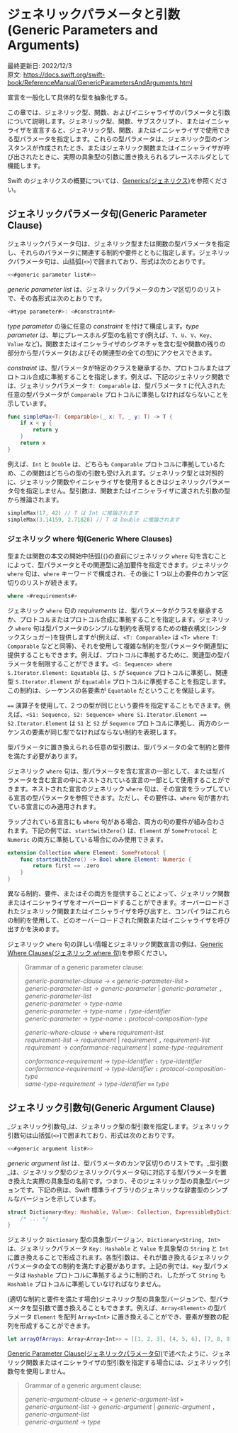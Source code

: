 # ジェネリックパラメータと引数\(Generic Parameters and Arguments\)

最終更新日: 2022/12/3  
原文: https://docs.swift.org/swift-book/ReferenceManual/GenericParametersAndArguments.html

宣言を一般化して具体的な型を抽象化する。

この章では、ジェネリック型、関数、およびイニシャライザのパラメータと引数について説明します。ジェネリック型、関数、サブスクリプト、またはイニシャライザを宣言すると、ジェネリック型、関数、またはイニシャライザで使用できる型パラメータを指定します。これらの型パラメータは、ジェネリック型のインスタンスが作成されたとき、またはジェネリック関数またはイニシャライザが呼び出されたときに、実際の具象型の引数に置き換えられるプレースホルダとして機能します。

Swift のジェネリクスの概要については、[Generics\(ジェネリクス\)](../language-guide/generics.md)を参照ください。

## ジェネリックパラメータ句\(Generic Parameter Clause\)

ジェネリックパラメータ句は、ジェネリック型または関数の型パラメータを指定し、それらのパラメータに関連する制約や要件とともに指定します。ジェネリックパラメータ句は、山括弧\(`<>`\)で囲まれており、形式は次のとおりです。

```swift
<<#generic parameter list#>>
```

_generic parameter list_ は、ジェネリックパラメータのカンマ区切りのリストで、その各形式は次のとおりです。

```swift
<#type parameter#>: <#constraint#>
```

_type parameter_ の後に任意の _constraint_ を付けて構成します。_type parameter_ は、単にプレースホルダ型の名前です\(例えば、`T`、`U`、`V`、`Key`、`Value` など\)。関数またはイニシャライザのシグネチャを含む型や関数の残りの部分から型パラメータ\(およびその関連型の全ての型\)にアクセスできます。

_constraint_ は、型パラメータが特定のクラスを継承するか、プロトコルまたはプロトコル合成に準拠することを指定します。例えば、下記のジェネリック関数では、ジェネリックパラメータ `T: Comparable` は、型パラメータ `T` に代入された任意の型パラメータが `Comparable` プロトコルに準拠しなければならないことを示しています。

```swift
func simpleMax<T: Comparable>(_ x: T, _ y: T) -> T {
    if x < y {
        return y
    }
    return x
}
```

例えば、`Int` と `Double` は、どちらも `Comparable` プロトコルに準拠しているため、この関数はどちらの型の引数も受け入れます。ジェネリック型とは対照的に、ジェネリック関数やイニシャライザを使用するときはジェネリックパラメータ句を指定しません。型引数は、関数またはイニシャライザに渡された引数の型から推論されます。

```swift
simpleMax(17, 42) // T は Int に推論されます
simpleMax(3.14159, 2.71828) // T は Double に推論されます
```

### ジェネリック where 句\(Generic Where Clauses\)

型または関数の本文の開始中括弧\(`{`\)の直前にジェネリック `where` 句を含むことによって、型パラメータとその関連型に追加要件を指定できます。ジェネリック `where` 句は、`where` キーワードで構成され、その後に 1 つ以上の要件のカンマ区切りのリストが続きます。

```swift
where <#requirements#>
```

ジェネリック `where` 句の _requirements_ は、型パラメータがクラスを継承するか、プロトコルまたはプロトコル合成に準拠することを指定します。ジェネリック `where` 句は型パラメータのシンプルな制約を表現するための糖衣構文\(シンタックスシュガー\)を提供しますが\(例えば、`<T: Comparable>` は `<T> where T: Comparable` などと同等\)、それを使用して複雑な制約を型パラメータや関連型に提供することもできます。例えば、プロトコルに準拠するために、関連型の型パラメータを制限することができます。`<S: Sequence> where S.Iterator.Element: Equatable` は、`S` が `Sequence` プロトコルに準拠し、関連型 `S.Iterator.Element` が `Equatable` プロトコルに準拠することを指定します。この制約は、シーケンスの各要素が `Equatable` だということを保証します。

`==` 演算子を使用して、2 つの型が同じという要件を指定することもできます。例えば、`<S1: Sequence, S2: Sequence> where S1.Iterator.Element == S2.Iterator.Element` は `S1` と `S2` が `Sequence` プロトコルに準拠し、両方のシーケンスの要素が同じ型でなければならない制約を表現します。

型パラメータに置き換えられる任意の型引数は、型パラメータの全て制約と要件を満たす必要があります。

ジェネリック `where` 句は、型パラメータを含む宣言の一部として、または型パラメータを含む宣言の中にネストされている宣言の一部として使用することができます。ネストされた宣言のジェネリック `where` 句は、その宣言をラップしている宣言の型パラメータを参照できます。ただし、その要件は、`where` 句が書かれている宣言にのみ適用されます。

ラップされている宣言にも `where` 句がある場合、両方の句の要件が組み合わされます。下記の例では、`startSwithZero()` は、`Element` が `SomeProtocol` と `Numeric` の両方に準拠している場合にのみ使用できます。

```swift
extension Collection where Element: SomeProtocol {
    func startsWithZero() -> Bool where Element: Numeric {
        return first == .zero
    }
}
```

異なる制約、要件、またはその両方を提供することによって、ジェネリック関数またはイニシャライザをオーバーロードすることができます。オーバーロードされたジェネリック関数またはイニシャライザを呼び出すと、コンパイラはこれらの制約を使用して、どのオーバーロードされた関数またはイニシャライザを呼び出すかを決めます。

ジェネリック `where` 句の詳しい情報とジェネリック関数宣言の例は、[Generic Where Clauses\(ジェネリック where 句\)](../language-guide/generics.md#generic-where-clausesジェネリックwhere句)を参照ください。

> Grammar of a generic parameter clause:
>
> *generic-parameter-clause* → **`<`** *generic-parameter-list* **`>`** \
> *generic-parameter-list* → *generic-parameter* | *generic-parameter* **`,`** *generic-parameter-list* \
> *generic-parameter* → *type-name* \
> *generic-parameter* → *type-name* **`:`** *type-identifier* \
> *generic-parameter* → *type-name* **`:`** *protocol-composition-type*
>
> *generic-where-clause* → **`where`** *requirement-list* \
> *requirement-list* → *requirement* | *requirement* **`,`** *requirement-list* \
> *requirement* → *conformance-requirement* | *same-type-requirement*
>
> *conformance-requirement* → *type-identifier* **`:`** *type-identifier* \
> *conformance-requirement* → *type-identifier* **`:`** *protocol-composition-type* \
> *same-type-requirement* → *type-identifier* **`==`** *type*

## ジェネリック引数句\(Generic Argument Clause\)

_ジェネリック引数句_は、ジェネリック型の型引数を指定します。ジェネリック引数句は山括弧\(`<>`\)で囲まれており、形式は次のとおりです。

```swift
<<#generic argument list#>>
```

_generic argument list_ は、型パラメータのカンマ区切りのリストです。_型引数_は、ジェネリック型のジェネリックパラメータ句に対応する型パラメータを置き換えた実際の具象型の名前です。つまり、そのジェネリック型の具象型バージョンです。下記の例は、Swift 標準ライブラリのジェネリックな辞書型のシンプルなバージョンを示しています。

```swift
struct Dictionary<Key: Hashable, Value>: Collection, ExpressibleByDictionaryLiteral {
    /* ... */
}
```

ジェネリック `Dictionary` 型の具象型バージョン、`Dictionary<String, Int>` は、ジェネリックパラメータ `Key: Hashable` と `Value` を具象型の `String` と `Int` に置き換えることで形成されます。各型引数は、それが置き換えるジェネリックパラメータの全ての制約を満たす必要があります。上記の例では、`Key` 型パラメータは `Hashable` プロトコルに準拠するように制約され、したがって `String` も `Hashable` プロトコルに準拠していなければなりません。

\(適切な制約と要件を満たす場合\)ジェネリック型の具象型バージョンで、型パラメータを型引数で置き換えることもできます。例えば、`Array<Element>` の型パラメータ `Element` を配列 `Array<Int>` に置き換えることができ、要素が整数の配列を形成することができます。

```swift
let arrayOfArrays: Array<Array<Int>> = [[1, 2, 3], [4, 5, 6], [7, 8, 9]]
```

[Generic Parameter Clause\(ジェネリックパラメータ句\)](generic-parameters-and-arguments.md#generic-parameter-clauseジェネリックパラメータ句)で述べたように、ジェネリック関数またはイニシャライザの型引数を指定する場合には、ジェネリック引数句を使用しません。

> Grammar of a generic argument clause:
>
> *generic-argument-clause* → **`<`** *generic-argument-list* **`>`** \
> *generic-argument-list* → *generic-argument* | *generic-argument* **`,`** *generic-argument-list* \
> *generic-argument* → *type*